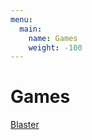 ```yaml
---
menu:
  main:
    name: Games
    weight: -100
---
```


# Games

[Blaster][]

[blaster]: /games/blaster/
